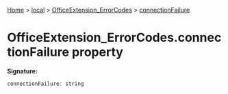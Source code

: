[Home](./index) &gt; [local](local.md) &gt; [OfficeExtension\_ErrorCodes](local.officeextension_errorcodes.md) &gt; [connectionFailure](local.officeextension_errorcodes.connectionfailure.md)

# OfficeExtension\_ErrorCodes.connectionFailure property


**Signature:**
```javascript
connectionFailure: string
```
